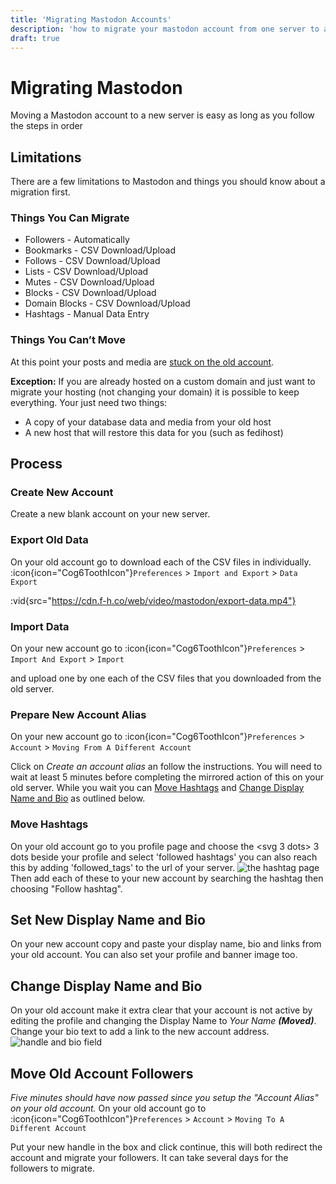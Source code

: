 ```yaml
---
title: 'Migrating Mastodon Accounts'
description: 'how to migrate your mastodon account from one server to another'
draft: true
---
```

# Migrating Mastodon

Moving a Mastodon account to a new server is easy as long as you follow the steps in order

## Limitations

There are a few limitations to Mastodon and things you should know about a migration first.

### Things You Can Migrate
* Followers - Automatically
* Bookmarks - CSV Download/Upload
* Follows - CSV Download/Upload
* Lists - CSV Download/Upload
* Mutes - CSV Download/Upload
* Blocks - CSV Download/Upload
* Domain Blocks - CSV Download/Upload
* Hashtags - Manual Data Entry

### Things You Can’t Move
At this point your posts and media are [stuck on the old account](https://github.com/mastodon/mastodon/issues/12423).

**Exception:** If you are already hosted on a custom domain and just want to migrate your hosting (not changing your domain) it is possible to keep everything. Your just need two things:
* A copy of your database data and media from your old host
* A new host that will restore this data for you (such as fedihost)

## Process
### Create New Account
Create a new blank account on your new server.

### Export Old Data
On your old account go to  download each of the CSV files in individually. :icon{icon="Cog6ToothIcon"}`Preferences` > `Import and Export` > `Data Export`


:vid{src="https://cdn.f-h.co/web/video/mastodon/export-data.mp4"}

### Import Data
On your new account go to :icon{icon="Cog6ToothIcon"}`Preferences` > `Import And Export` > `Import`

and upload one by one each of the CSV files that you downloaded from the old server.

### Prepare New Account Alias
On your new account go to :icon{icon="Cog6ToothIcon"}`Preferences` > `Account` > `Moving From A Different Account`

Click on _Create an account alias_ an follow the instructions.
You will need to wait at least 5 minutes before completing the mirrored action of this on your old server. While you wait you can [Move Hashtags](#move-hashtags) and [Change Display Name and Bio](#change-display-name-and-bio) as outlined below.

### Move Hashtags
On your old account go to you profile page and choose the <svg 3 dots> 3 dots beside your profile and select 'followed hashtags' you can also reach this by adding 'followed_tags' to the url of your server.
![the hashtag page](/img/mastodon/migration/migration-hashtags-raw.png)
Then add each of these to your new account by searching the hashtag then choosing "Follow hashtag".

## Set New Display Name and Bio
On your new account copy and paste your display name, bio and links from your old account. You can also set your profile and banner image too.

## Change Display Name and Bio
On your old account make it extra clear that your account is not active by editing the profile and changing the Display Name to _Your Name **(Moved)**_. Change your bio text to add a link to the new account address.
![handle and bio field](/img/mastodon/migration/migration-hashtags-raw.png)


## Move Old Account Followers
_Five minutes should have now passed since you setup the "Account Alias" on your old account._
On your old account go to :icon{icon="Cog6ToothIcon"}`Preferences` > `Account` > `Moving To A Different Account`

Put your new handle in the box and click continue, this will both redirect the account and migrate your followers. It can take several days for the followers to migrate.
